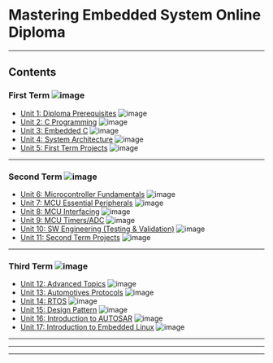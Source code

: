 # Mastering Embedded System Online Diploma

<!-- [![image](.png)]() -->

---

## Contents

### First Term ![image](https://progress-bar.dev/20/)

- [Unit 1: Diploma Prerequisites](https://github.com/attiama-elsayed/Embedded_System_Online_Diploma) ![image](https://progress-bar.dev/100/)
- [Unit 2: C Programming](https://github.com/attiama-elsayed/Embedded_System_Online_Diploma/tree/main/Unit2_C_Programming) ![image](https://progress-bar.dev/0/)
- [Unit 3: Embedded C]() ![image](https://progress-bar.dev/0/)
- [Unit 4: System Architecture]() ![image](https://progress-bar.dev/0/)
- [Unit 5: First Term Projects]() ![image](https://progress-bar.dev/0/)

---

### Second Term ![image](https://progress-bar.dev/0/)

- [Unit 6: Microcontroller Fundamentals]() ![image](https://progress-bar.dev/0/)
- [Unit 7: MCU Essential Peripherals]() ![image](https://progress-bar.dev/0/)
- [Unit 8: MCU Interfacing]() ![image](https://progress-bar.dev/0/)
- [Unit 9: MCU Timers/ADC]() ![image](https://progress-bar.dev/0/)
- [Unit 10: SW Engineering (Testing & Validation)]() ![image](https://progress-bar.dev/0/)
- [Unit 11: Second Term Projects]() ![image](https://progress-bar.dev/0/)

---

### Third Term ![image](https://progress-bar.dev/0/)

- [Unit 12: Advanced Topics]() ![image](https://progress-bar.dev/0/)
- [Unit 13: Automotives Protocols]() ![image](https://progress-bar.dev/0/)
- [Unit 14: RTOS]() ![image](https://progress-bar.dev/0/)
- [Unit 15: Design Pattern]() ![image](https://progress-bar.dev/0/)
- [Unit 16: Introduction to AUTOSAR]() ![image](https://progress-bar.dev/0/)
- [Unit 17: Introduction to Embedded Linux]() ![image](https://progress-bar.dev/0/)

---

<!-- ## Overall Progress ![image](https://progress-bar.dev/2/?scale=3&title=Terms&suffix=&width=100&color=babaca) -->

<!-- [![image]()]() -->

---

<!-- ## My Progress Profile: [Click Here]() -->

---